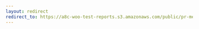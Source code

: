 ```yaml
---
layout: redirect
redirect_to: https://a8c-woo-test-reports.s3.amazonaws.com/public/pr-merge/39966/api/index.html
---
```

